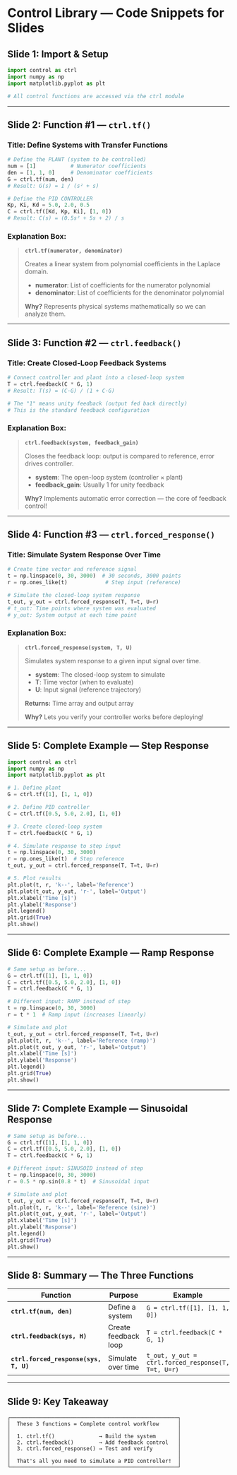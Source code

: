 # Control Library — Code Snippets for Slides

## Slide 1: Import & Setup

```python
import control as ctrl
import numpy as np
import matplotlib.pyplot as plt

# All control functions are accessed via the ctrl module
```

---

## Slide 2: Function #1 — `ctrl.tf()`

### Title: **Define Systems with Transfer Functions**

```python
# Define the PLANT (system to be controlled)
num = [1]           # Numerator coefficients
den = [1, 1, 0]     # Denominator coefficients
G = ctrl.tf(num, den)
# Result: G(s) = 1 / (s² + s)

# Define the PID CONTROLLER
Kp, Ki, Kd = 5.0, 2.0, 0.5
C = ctrl.tf([Kd, Kp, Ki], [1, 0])
# Result: C(s) = (0.5s² + 5s + 2) / s
```

### Explanation Box:
> **`ctrl.tf(numerator, denominator)`**
> 
> Creates a linear system from polynomial coefficients in the Laplace domain.
> - **numerator**: List of coefficients for the numerator polynomial
> - **denominator**: List of coefficients for the denominator polynomial
> 
> **Why?** Represents physical systems mathematically so we can analyze them.

---

## Slide 3: Function #2 — `ctrl.feedback()`

### Title: **Create Closed-Loop Feedback Systems**

```python
# Connect controller and plant into a closed-loop system
T = ctrl.feedback(C * G, 1)
# Result: T(s) = (C·G) / (1 + C·G)

# The "1" means unity feedback (output fed back directly)
# This is the standard feedback configuration
```

### Explanation Box:
> **`ctrl.feedback(system, feedback_gain)`**
> 
> Closes the feedback loop: output is compared to reference, error drives controller.
> - **system**: The open-loop system (controller × plant)
> - **feedback_gain**: Usually 1 for unity feedback
> 
> **Why?** Implements automatic error correction — the core of feedback control!

---

## Slide 4: Function #3 — `ctrl.forced_response()`

### Title: **Simulate System Response Over Time**

```python
# Create time vector and reference signal
t = np.linspace(0, 30, 3000)  # 30 seconds, 3000 points
r = np.ones_like(t)            # Step input (reference)

# Simulate the closed-loop system response
t_out, y_out = ctrl.forced_response(T, T=t, U=r)
# t_out: Time points where system was evaluated
# y_out: System output at each time point
```

### Explanation Box:
> **`ctrl.forced_response(system, T, U)`**
> 
> Simulates system response to a given input signal over time.
> - **system**: The closed-loop system to simulate
> - **T**: Time vector (when to evaluate)
> - **U**: Input signal (reference trajectory)
> 
> **Returns:** Time array and output array
> 
> **Why?** Lets you verify your controller works before deploying!

---

## Slide 5: Complete Example — Step Response

```python
import control as ctrl
import numpy as np
import matplotlib.pyplot as plt

# 1. Define plant
G = ctrl.tf([1], [1, 1, 0])

# 2. Define PID controller
C = ctrl.tf([0.5, 5.0, 2.0], [1, 0])

# 3. Create closed-loop system
T = ctrl.feedback(C * G, 1)

# 4. Simulate response to step input
t = np.linspace(0, 30, 3000)
r = np.ones_like(t)  # Step reference
t_out, y_out = ctrl.forced_response(T, T=t, U=r)

# 5. Plot results
plt.plot(t, r, 'k--', label='Reference')
plt.plot(t_out, y_out, 'r-', label='Output')
plt.xlabel('Time [s]')
plt.ylabel('Response')
plt.legend()
plt.grid(True)
plt.show()
```

---

## Slide 6: Complete Example — Ramp Response

```python
# Same setup as before...
G = ctrl.tf([1], [1, 1, 0])
C = ctrl.tf([0.5, 5.0, 2.0], [1, 0])
T = ctrl.feedback(C * G, 1)

# Different input: RAMP instead of step
t = np.linspace(0, 30, 3000)
r = t * 1  # Ramp input (increases linearly)

# Simulate and plot
t_out, y_out = ctrl.forced_response(T, T=t, U=r)
plt.plot(t, r, 'k--', label='Reference (ramp)')
plt.plot(t_out, y_out, 'r-', label='Output')
plt.xlabel('Time [s]')
plt.ylabel('Response')
plt.legend()
plt.grid(True)
plt.show()
```

---

## Slide 7: Complete Example — Sinusoidal Response

```python
# Same setup as before...
G = ctrl.tf([1], [1, 1, 0])
C = ctrl.tf([0.5, 5.0, 2.0], [1, 0])
T = ctrl.feedback(C * G, 1)

# Different input: SINUSOID instead of step
t = np.linspace(0, 30, 3000)
r = 0.5 * np.sin(0.8 * t)  # Sinusoidal input

# Simulate and plot
t_out, y_out = ctrl.forced_response(T, T=t, U=r)
plt.plot(t, r, 'k--', label='Reference (sine)')
plt.plot(t_out, y_out, 'r-', label='Output')
plt.xlabel('Time [s]')
plt.ylabel('Response')
plt.legend()
plt.grid(True)
plt.show()
```

---

## Slide 8: Summary — The Three Functions

| Function | Purpose | Example |
|----------|---------|---------|
| **`ctrl.tf(num, den)`** | Define a system | `G = ctrl.tf([1], [1, 1, 0])` |
| **`ctrl.feedback(sys, H)`** | Create feedback loop | `T = ctrl.feedback(C * G, 1)` |
| **`ctrl.forced_response(sys, T, U)`** | Simulate over time | `t_out, y_out = ctrl.forced_response(T, T=t, U=r)` |

---

## Slide 9: Key Takeaway

```
┌─────────────────────────────────────────────────────┐
│  These 3 functions = Complete control workflow      │
│                                                     │
│  1. ctrl.tf()              → Build the system       │
│  2. ctrl.feedback()        → Add feedback control   │
│  3. ctrl.forced_response() → Test and verify        │
│                                                     │
│  That's all you need to simulate a PID controller!  │
└─────────────────────────────────────────────────────┘
```

